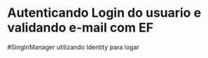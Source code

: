 # Autenticando Login do usuario e validando e-mail com EF
#SingInManager utilizando Identity para logar
